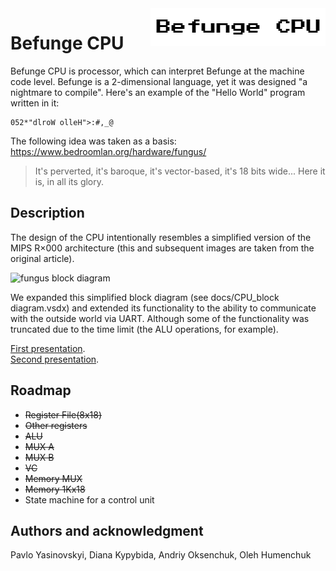 ﻿<img align="right" src="images/befunge_cpu.png"/>

# Befunge CPU

Befunge CPU is processor, which can interpret Befunge at the machine code level. Befunge is a 2-dimensional language, yet it was designed "a nightmare 
to compile". Here's an example of the "Hello World" program written in it:

```
052*"dlroW olleH">:#,_@
```

The following idea was taken as a basis: https://www.bedroomlan.org/hardware/fungus/

> It's perverted, it's baroque, it's vector-based, it's 18 bits wide... Here it is, in all its glory.

## Description

The design of the CPU intentionally resembles a simplified version of the MIPS R×000 architecture (this and subsequent images are taken from the 
original article).

![fungus block diagram](https://www.bedroomlan.org/hardware/fungus/d/figure/default/1920w/fungus-block-diagram.png)

We expanded this simplified block diagram (see docs/CPU_block diagram.vsdx) and extended its functionality to the ability to 
communicate with the outside world via UART. Although some of the functionality was truncated due to the time limit (the ALU operations, for example).

[First presentation](https://docs.google.com/presentation/d/1fmOQRMMFil1ZESH2bRg40HTYU4H_mSZeBrUqtN1Gc4g/edit?usp=sharing).</br>
[Second presentation](https://docs.google.com/presentation/d/1R9Buv4Q3Q-ZlOxjiZWOMXdIvSsdLvyr26jjSyt-mfJI/edit?usp=sharing).

## Roadmap

* ~~Register File(8x18)~~
* ~~Other registers~~
* ~~ALU~~
* ~~MUX A~~
* ~~MUX B~~
* ~~VC~~
* ~~Memory MUX~~
* ~~Memory 1Kx18~~
* State machine for a control unit

## Authors and acknowledgment

Pavlo Yasinovskyi, Diana Kypybida, Andriy Oksenchuk, Oleh Humenchuk

